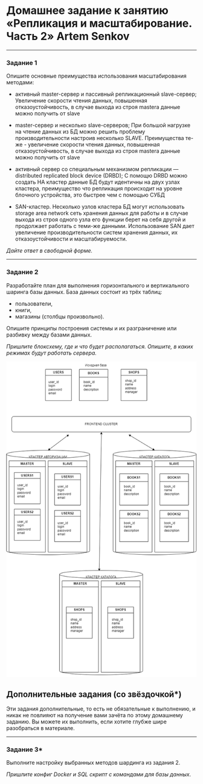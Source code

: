 # Домашнее задание к занятию «Репликация и масштабирование. Часть 2» Artem Senkov
---

### Задание 1

Опишите основные преимущества использования масштабирования методами:

- активный master-сервер и пассивный репликационный slave-сервер;
Увеличение скорости чтения данных, повышенная отказоустойчивость, в случае выхода из строя mastera данные можно получить от slave

- master-сервер и несколько slave-серверов;
  При большой нагрузке на чтение данных из БД можно решить проблему производительности настроив несколько SLAVE. Преимущества те-же - увеличение скорости чтения данных, повышенная отказоустойчивость, в случае выхода из строя mastera данные можно получить от slave
  
- активный сервер со специальным механизмом репликации — distributed replicated block device (DRBD);
С помощю DRBD можно создать HA кластер данные БД будут идентичны на двух узлах кластера, преимущество что репликация происходит на уровне блочного устройства, это быстрее чем с помощью СУБД

- SAN-кластер.
Несколько узлов кластера БД могут использовать storage area network сеть хранения данных для работы и в случае выхода из строя одного узла его функции берет на себя другой и продолжает работать с теми-же данными. Использование SAN дает увеличение производительности систем хранения данных, их отказоустойчивости и масштабируемости. 

*Дайте ответ в свободной форме.*

---

### Задание 2


Разработайте план для выполнения горизонтального и вертикального шаринга базы данных. База данных состоит из трёх таблиц: 

- пользователи, 
- книги, 
- магазины (столбцы произвольно). 

Опишите принципы построения системы и их разграничение или разбивку между базами данных.

*Пришлите блоксхему, где и что будет располагаться. Опишите, в каких режимах будут работать сервера.* 

![dbcluster](https://github.com/artem-senkov/netology/blob/main/db-replication_p2/dbcluster.png)

## Дополнительные задания (со звёздочкой*)
Эти задания дополнительные, то есть не обязательные к выполнению, и никак не повлияют на получение вами зачёта по этому домашнему заданию. Вы можете их выполнить, если хотите глубже шире разобраться в материале.

---
### Задание 3*

Выполните настройку выбранных методов шардинга из задания 2.

*Пришлите конфиг Docker и SQL скрипт с командами для базы данных*.
